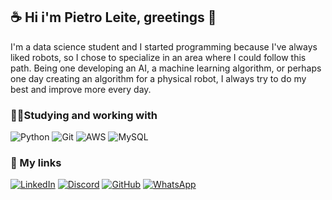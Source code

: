 ## ☕ Hi i'm Pietro Leite, greetings 👋
I'm a data science student and I started programming because I've always liked robots, so I chose to specialize in an area where I could follow this path.
Being one developing an AI, a machine learning algorithm, or perhaps one day creating an algorithm for a physical robot, I always try to do my best and improve more every day.

### 👨‍💻Studying and working with 
![Python](https://img.shields.io/badge/python-3670A0?style=for-the-badge&logo=python&logoColor=ffdd54) ![Git](https://img.shields.io/badge/GIT-E44C30?style=for-the-badge&logo=git&logoColor=white)  ![AWS](https://img.shields.io/badge/AWS-000.svg?style=for-the-badge&logo=amazon-aws&logoColor=white) 
 ![MySQL](https://img.shields.io/badge/MySQL-00000F?style=for-the-badge&logo=mysql&logoColor=white) 

 ### 🔗 My links 
 [![LinkedIn](https://img.shields.io/badge/LinkedIn-0077B5?style=for-the-badge&logo=linkedin&logoColor=white)](https://www.linkedin.com/in/pietro-leite-arruda/)
 [![Discord](https://img.shields.io/badge/Discord-7289DA?style=for-the-badge&logo=discord&logoColor=white)](https://discord.com/channels/@Hamasumi/)
 [![GitHub](https://img.shields.io/badge/GitHub-100000?style=for-the-badge&logo=github&logoColor=white)](https://github.com/PietroLeite)
 [![WhatsApp](https://img.shields.io/badge/WhatsApp-25D366?style=for-the-badge&logo=whatsapp&logoColor=white)](https://wa.me/5532988449172)

